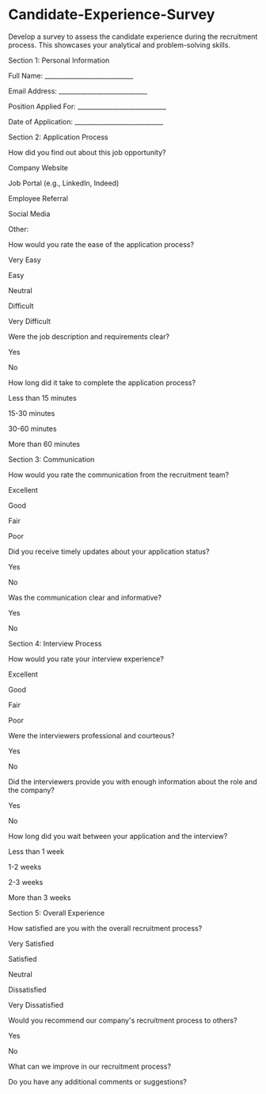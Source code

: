 # Candidate-Experience-Survey
Develop a survey to assess the candidate experience during the recruitment process. This showcases your analytical and problem-solving skills.

Section 1: Personal Information

Full Name: ____________________________

Email Address: ____________________________

Position Applied For: ____________________________

Date of Application: ____________________________

Section 2: Application Process

How did you find out about this job opportunity?

 Company Website
 
 Job Portal (e.g., LinkedIn, Indeed)
 
 Employee Referral
 
 Social Media
 
 Other:

How would you rate the ease of the application process?

 Very Easy
 
 Easy
 
 Neutral
 
 Difficult
 
 Very Difficult

Were the job description and requirements clear?

 Yes
 
 No

How long did it take to complete the application process?

 Less than 15 minutes
 
 15-30 minutes
 
 30-60 minutes
 
 More than 60 minutes

Section 3: Communication

How would you rate the communication from the recruitment team?

 Excellent
 
 Good

 Fair
 
 Poor

Did you receive timely updates about your application status?

 Yes
 
 No

Was the communication clear and informative?

 Yes
 
 No

Section 4: Interview Process

How would you rate your interview experience?

 Excellent
 
 Good
 
 Fair
 
 Poor

Were the interviewers professional and courteous?

 Yes
 
 No

Did the interviewers provide you with enough information about the role and the company?

 Yes
 
 No

How long did you wait between your application and the interview?

 Less than 1 week
 
 1-2 weeks
 
 2-3 weeks
 
 More than 3 weeks

Section 5: Overall Experience

How satisfied are you with the overall recruitment process?

 Very Satisfied
 
 Satisfied
 
 Neutral
 
 Dissatisfied
 
 Very Dissatisfied

Would you recommend our company's recruitment process to others?

 Yes
 
 No

What can we improve in our recruitment process?

Do you have any additional comments or suggestions?

